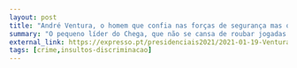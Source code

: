 ```yaml
---
layout: post
title: "André Ventura, o homem que confia nas forças de segurança mas quer forma o seu exército"
summary: "O pequeno líder do Chega, que não se cansa de roubar jogadas a Donald Trump, tenta formar o seu próprio gangue popular e insulta Marcelo Rebelo de Sousa por não tratar o partido de extrema-direita como outro partido"
external_link: https://expresso.pt/presidenciais2021/2021-01-19-Ventura-arregimenta-tropas-para-Exercito-Popular-Portugues-chama-cobarde-a-Marcelo-e-demarca-se-de-hostilidade-contra-imprensa
tags: [crime,insultos-discriminacao]
---
```

